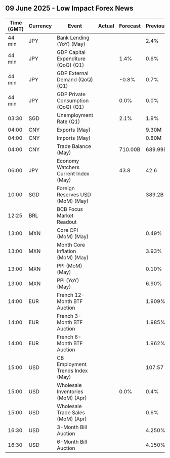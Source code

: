 ## 09 June 2025 - Low Impact Forex News

| Time (GMT) | Currency | Event | Actual | Forecast | Previous |
|------|----------|-------|--------|----------|----------|
| 44 min | JPY | Bank Lending (YoY) (May) |  |  | 2.4% |
| 44 min | JPY | GDP Capital Expenditure (QoQ) (Q1) |  | 1.4% | 0.6% |
| 44 min | JPY | GDP External Demand (QoQ) (Q1) |  | -0.8% | 0.7% |
| 44 min | JPY | GDP Private Consumption (QoQ) (Q1) |  | 0.0% | 0.0% |
| 03:30 | SGD | Unemployment Rate (Q1) |  | 2.1% | 1.9% |
| 04:00 | CNY | Exports (May) |  |  | 9.30M |
| 04:00 | CNY | Imports (May) |  |  | 0.80M |
| 04:00 | CNY | Trade Balance (May) |  | 710.00B | 689.99B |
| 06:00 | JPY | Economy Watchers Current Index (May) |  | 43.8 | 42.6 |
| 10:00 | SGD | Foreign Reserves USD (MoM) (May) |  |  | 389.2B |
| 12:25 | BRL | BCB Focus Market Readout |  |  |  |
| 13:00 | MXN | Core CPI (MoM) (May) |  |  | 0.49% |
| 13:00 | MXN | Month Core Inflation (MoM) (May) |  |  | 3.93% |
| 13:00 | MXN | PPI (MoM) (May) |  |  | 0.10% |
| 13:00 | MXN | PPI (YoY) (May) |  |  | 6.90% |
| 14:00 | EUR | French 12-Month BTF Auction |  |  | 1.909% |
| 14:00 | EUR | French 3-Month BTF Auction |  |  | 1.985% |
| 14:00 | EUR | French 6-Month BTF Auction |  |  | 1.962% |
| 15:00 | USD | CB Employment Trends Index (May) |  |  | 107.57 |
| 15:00 | USD | Wholesale Inventories (MoM) (Apr) |  | 0.0% | 0.4% |
| 15:00 | USD | Wholesale Trade Sales (MoM) (Apr) |  |  | 0.6% |
| 16:30 | USD | 3-Month Bill Auction |  |  | 4.250% |
| 16:30 | USD | 6-Month Bill Auction |  |  | 4.150% |
